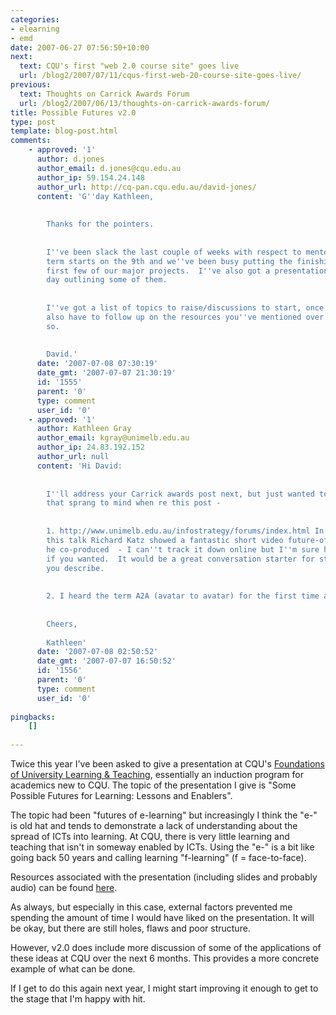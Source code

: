 ```yaml
---
categories:
- elearning
- emd
date: 2007-06-27 07:56:50+10:00
next:
  text: CQU's first "web 2.0 course site" goes live
  url: /blog2/2007/07/11/cqus-first-web-20-course-site-goes-live/
previous:
  text: Thoughts on Carrick Awards Forum
  url: /blog2/2007/06/13/thoughts-on-carrick-awards-forum/
title: Possible Futures v2.0
type: post
template: blog-post.html
comments:
    - approved: '1'
      author: d.jones
      author_email: d.jones@cqu.edu.au
      author_ip: 59.154.24.148
      author_url: http://cq-pan.cqu.edu.au/david-jones/
      content: 'G''day Kathleen,
    
    
        Thanks for the pointers.
    
    
        I''ve been slack the last couple of weeks with respect to mentor related posts.  CQU''s
        term starts on the 9th and we''ve been busy putting the finishing touches on the
        first few of our major projects.  I''ve also got a presentation to give on the
        day outlining some of them.
    
    
        I''ve got a list of topics to raise/discussions to start, once I have the time.  I
        also have to follow up on the resources you''ve mentioned over the last week or
        so.
    
    
        David.'
      date: '2007-07-08 07:30:19'
      date_gmt: '2007-07-07 21:30:19'
      id: '1555'
      parent: '0'
      type: comment
      user_id: '0'
    - approved: '1'
      author: Kathleen Gray
      author_email: kgray@unimelb.edu.au
      author_ip: 24.83.192.152
      author_url: null
      content: 'Hi David:
    
    
        I''ll address your Carrick awards post next, but just wanted to share two things
        that sprang to mind when re this post -
    
    
        1. http://www.unimelb.edu.au/infostrategy/forums/index.html In connection with
        this talk Richard Katz showed a fantastic short video future-of-HE scenario that
        he co-produced  - I can''t track it down online but I''m sure he''d give you access
        if you wanted.  It would be a great conversation starter for staff in the setting
        you describe.
    
    
        2. I heard the term A2A (avatar to avatar) for the first time at EDMEDIA ...
    
    
        Cheers,
    
        Kathleen'
      date: '2007-07-08 02:50:52'
      date_gmt: '2007-07-07 16:50:52'
      id: '1556'
      parent: '0'
      type: comment
      user_id: '0'
    
pingbacks:
    []
    
---
```

Twice this year I've been asked to give a presentation at CQU's [Foundations of University Learning & Teaching](http://learning.cqu.edu.au/orientation/index.htm), essentially an induction program for academics new to CQU. The topic of the presentation I give is "Some Possible Futures for Learning: Lessons and Enablers".

The topic had been "futures of e-learning" but increasingly I think the "e-" is old hat and tends to demonstrate a lack of understanding about the spread of ICTs into learning. At CQU, there is very little learning and teaching that isn't in someway enabled by ICTs. Using the "e-" is a bit like going back 50 years and calling learning "f-learning" (f = face-to-face).

Resources associated with the presentation (including slides and probably audio) can be found [here](http://cq-pan.cqu.edu.au/david-jones/Publications/Presentations/PossibleFuturesII/).

As always, but especially in this case, external factors prevented me spending the amount of time I would have liked on the presentation. It will be okay, but there are still holes, flaws and poor structure.

However, v2.0 does include more discussion of some of the applications of these ideas at CQU over the next 6 months. This provides a more concrete example of what can be done.

If I get to do this again next year, I might start improving it enough to get to the stage that I'm happy with hit.